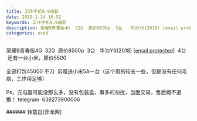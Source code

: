```yaml
---
title: 工作手机9.9成新
date: 2019-1-14 16:52
keywords: 工作手机9.9成新
description: 荣耀9青春版4G  32G  原价8500p  3台   华为Y6(2018) [email protected]  4台   还有一台小米，原价5500                全部打包45000 不刀  另赠送小米5A一台（这个用的较长一些，但是没有任何毛病，工作用足够）Ps，充电器可能没那么多，没有包装盒，事多的勿扰，当面交易，售后概不退换！ telegram  639273900006
categories: used
---
```

<td class="t_f" id="postmessage_2690181">

荣耀9青春版4G  32G  原价8500p  3台   华为Y6(2018) <a class="__cf_email__" data-cfemail="bb89fc908a8ddcd9fb8e838b8bcb" href="/cdn-cgi/l/email-protection">[email protected]</a>  4台   还有一台小米，原价5500                <br/>
<br/>
全部打包45000 不刀  另赠送小米5A一台（这个用的较长一些，但是没有任何毛病，工作用足够）<br/>
<br/>
Ps，充电器可能没那么多，没有包装盒，事多的勿扰，当面交易，售后概不退换！ telegram  639273900006<br/>
</td>
###### 转载自[菲龙网]